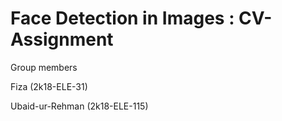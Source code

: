 # Face Detection in Images :   CV-Assignment

Group members

Fiza (2k18-ELE-31)

Ubaid-ur-Rehman (2k18-ELE-115)

